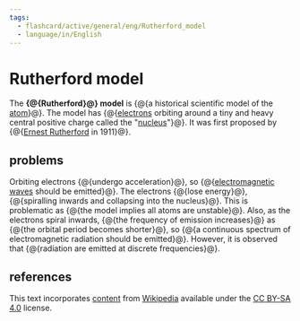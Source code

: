 ```yaml
---
tags:
  - flashcard/active/general/eng/Rutherford_model
  - language/in/English
---
```


# Rutherford model

The __{@{Rutherford}@} model__ is {@{a historical scientific model of the [atom](atom.md)}@}. The model has {@{[electrons](electron.md) orbiting around a tiny and heavy central positive charge called the "[nucleus](nucleus.md)"}@}. It was first proposed by {@{[Ernest Rutherford](Ernest%20Rutherford.md) in 1911}@}.

## problems

Orbiting electrons {@{undergo acceleration}@}, so {@{[electromagnetic waves](electromagnetic%20radiation.md) should be emitted}@}. The electrons {@{lose energy}@}, {@{spiralling inwards and collapsing into the nucleus}@}. This is problematic as {@{the model implies all atoms are unstable}@}. Also, as the electrons spiral inwards, {@{the frequency of emission increases}@} as {@{the orbital period becomes shorter}@}, so {@{a continuous spectrum of electromagnetic radiation should be emitted}@}. However, it is observed that {@{radiation are emitted at discrete frequencies}@}.

## references

This text incorporates [content](https://en.wikipedia.org/wiki/Rutherford_model) from [Wikipedia](Wikipedia.md) available under the [CC BY-SA 4.0](https://creativecommons.org/licenses/by-sa/4.0/) license.
